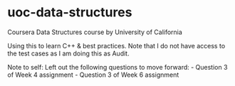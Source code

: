 # uoc-data-structures
Coursera Data Structures course by University of California

Using this to learn C++ & best practices.
Note that I do not have access to the test cases as I am doing this as Audit.

Note to self:
Left out the following questions to move forward:
	- Question 3 of Week 4 assignment
	- Question 3 of Week 6 assignment
	
